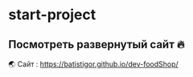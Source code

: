 # start-project
## Посмотреть развернутый сайт 🔥

🌏 Cайт : https://batistigor.github.io/dev-foodShop/